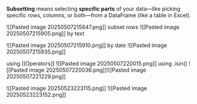**Subsetting** means selecting **specific parts** of your data—like picking specific rows, columns, or both—from a DataFrame (like a table in Excel).

![[Pasted image 20250507215847.png]]
subset rows
![[Pasted image 20250507215905.png]]
by text

![[Pasted image 20250507215910.png]]
by date 
![[Pasted image 20250507215935.png]]

using [[Operators]] ![[Pasted image 20250507220015.png]]
using .isin()
![[Pasted image 20250507220036.png]]![[Pasted image 20250507221229.png]]

![[Pasted image 20250523223115.png]]
![[Pasted image 20250523223152.png]]